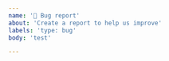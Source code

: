 ```yaml
---
name: '🐛 Bug report'
about: 'Create a report to help us improve'
labels: 'type: bug'
body: 'test'

---
```

